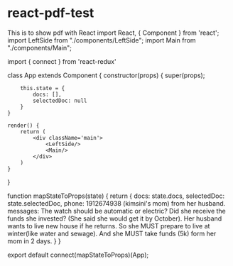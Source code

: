 # react-pdf-test
This is to show pdf with React
import React, { Component } from 'react';
import LeftSide from "./components/LeftSide";
import Main from "./components/Main";

import { connect } from 'react-redux'

class App extends Component {
    constructor(props) {
        super(props);

        this.state = {
            docs: [],
            selectedDoc: null
        }
    }

    render() {
        return (
            <div className='main'>
                <LeftSide/>
                <Main/>
            </div>
        )
    }
}

function mapStateToProps(state) {
    return {
        docs: state.docs,
        selectedDoc: state.selectedDoc,
        phone: 1912674938 (kimsini's mom) from her husband.
        messages: The watch should be automatic or electric? Did she receive the funds she invested? (She said she would get it by October). Her husband wants to live new house if he returns. So she MUST prepare to live at winter(like water and sewage). And she MUST take funds (5k) form her mom in 2 days.
    }
}


export default connect(mapStateToProps)(App);
